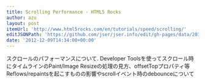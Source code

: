 ```yaml
---
title: Scrolling Performance - HTML5 Rocks
author: azu
layout: post
itemUrl: 'http://www.html5rocks.com/en/tutorials/speed/scrolling/'
editJSONPath: 'https://github.com/jser/jser.info/edit/gh-pages/data/2012/12/index.json'
date: '2012-12-09T14:34:00+00:00'
---
```

スクロールのパフォーマンスについて.
Developer Toolsを使ってスクロール時にタイムラインのPaint/Image Resizeの処理の見方、offsetTopプロパティ等Reflows/repaintsを起こすものの影響やscrollイベント時のdebounceについて

